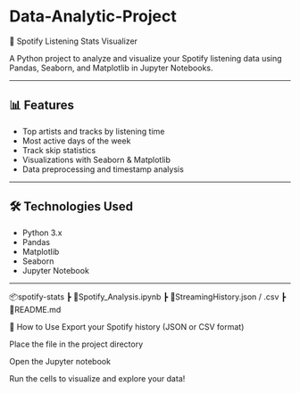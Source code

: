 # Data-Analytic-Project

 🎵 Spotify Listening Stats Visualizer

A Python project to analyze and visualize your Spotify listening data using Pandas, Seaborn, and Matplotlib in Jupyter Notebooks.

---

## 📊 Features

- Top artists and tracks by listening time
- Most active days of the week
- Track skip statistics
- Visualizations with Seaborn & Matplotlib
- Data preprocessing and timestamp analysis

---

## 🛠️ Technologies Used

- Python 3.x
- Pandas
- Matplotlib
- Seaborn
- Jupyter Notebook

---

📦spotify-stats
┣ 📜Spotify_Analysis.ipynb
┣ 📜StreamingHistory.json / .csv
┣ 📜README.md


📂 How to Use
Export your Spotify history (JSON or CSV format)

Place the file in the project directory

Open the Jupyter notebook

Run the cells to visualize and explore your data!

